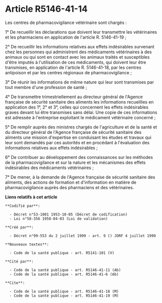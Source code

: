 # Article R5146-41-14

Les centres de pharmacovigilance vétérinaire sont chargés :

1° De recueillir les déclarations que doivent leur transmettre les vétérinaires et les pharmaciens en application de
l'article R. 5146-41-19 ;

2° De recueillir les informations relatives aux effets indésirables survenant chez les personnes qui administrent des
médicaments vétérinaires à des animaux ou qui sont en contact avec les animaux traités et susceptibles d'être imputés à
l'utilisation de ces médicaments, qui doivent leur être transmises, en application de l'article R. 5146-41-18, par les
centres antipoison et par les centres régionaux de pharmacovigilance ;

3° De réunir les informations de même nature qui leur sont transmises par tout membre d'une profession de santé ;

4° De transmettre trimestriellement au directeur général de l'Agence française de sécurité sanitaire des aliments les
informations recueillies en application des 1°, 2° et 3°, celles qui concernent les effets indésirables graves devant lui
être transmises sans délai. Une copie de ces informations est adressée à l'entreprise exploitant le médicament vétérinaire
concerné ;

5° De remplir auprès des ministres chargés de l'agriculture et de la santé et du directeur général de l'Agence française de
sécurité sanitaire des aliments une mission d'expertise en conduisant les études et travaux qui leur sont demandés par ces
autorités et en procédant à l'évaluation des informations relatives aux effets indésirables ;

6° De contribuer au développement des connaissances sur les méthodes de la pharmacovigilance et sur la nature et les
mécanismes des effets indésirables des médicaments vétérinaires ;

7° De mener, à la demande de l'Agence française de sécurité sanitaire des aliments, des actions de formation et d'information
en matière de pharmacovigilance auprès des pharmaciens et des vétérinaires.

**Liens relatifs à cet article**

	**Codifié par**:

	  - Décret n°53-1001 1953-10-05 (Décret de codification)
	  - Loi n°58-356 1958-04-03 (Loi de validation)

	**Créé par**:

	  - Décret n°99-553 du 2 juillet 1999 - art. 9 () JORF 4 juillet 1999

	**Nouveaux textes**:

	  - Code de la santé publique - art. R5141-101 (V)

	**Cité par**:

	  - Code de la santé publique - art. R5146-41-11 (Ab)
	  - Code de la santé publique - art. R5146-41-6 (Ab)

	**Cite**:

	  - Code de la santé publique - art. R5146-41-18 (M)
	  - Code de la santé publique - art. R5146-41-19 (M)
